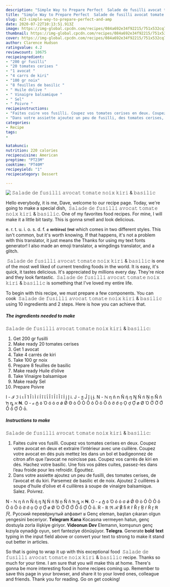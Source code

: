 ```yaml
---
description: "Simple Way to Prepare Perfect ⁣ 𝚂𝚊𝚕𝚊𝚍𝚎 𝚍𝚎 𝚏𝚞𝚜𝚒𝚕𝚕𝚒 𝚊𝚟𝚘𝚌𝚊𝚝 𝚝𝚘𝚖𝚊𝚝𝚎 𝚗𝚘𝚒𝚡 𝚔𝚒𝚛𝚒 &amp;amp; 𝚋𝚊𝚜𝚒𝚕𝚒𝚌"
title: "Simple Way to Prepare Perfect ⁣ 𝚂𝚊𝚕𝚊𝚍𝚎 𝚍𝚎 𝚏𝚞𝚜𝚒𝚕𝚕𝚒 𝚊𝚟𝚘𝚌𝚊𝚝 𝚝𝚘𝚖𝚊𝚝𝚎 𝚗𝚘𝚒𝚡 𝚔𝚒𝚛𝚒 &amp;amp; 𝚋𝚊𝚜𝚒𝚕𝚒𝚌"
slug: 423-simple-way-to-prepare-perfect-and-amp
date: 2020-07-22T10:13:51.913Z
image: https://img-global.cpcdn.com/recipes/084a692e34f92215/751x532cq70/⁣-𝚂𝚊𝚕𝚊𝚍𝚎-𝚍𝚎-𝚏𝚞𝚜𝚒𝚕𝚕𝚒-𝚊𝚟𝚘𝚌𝚊𝚝-𝚝𝚘𝚖𝚊𝚝𝚎-𝚗𝚘𝚒𝚡-𝚔𝚒𝚛𝚒-𝚋𝚊𝚜𝚒𝚕𝚒𝚌-photo-principale-de-la-recette.jpg
thumbnail: https://img-global.cpcdn.com/recipes/084a692e34f92215/751x532cq70/⁣-𝚂𝚊𝚕𝚊𝚍𝚎-𝚍𝚎-𝚏𝚞𝚜𝚒𝚕𝚕𝚒-𝚊𝚟𝚘𝚌𝚊𝚝-𝚝𝚘𝚖𝚊𝚝𝚎-𝚗𝚘𝚒𝚡-𝚔𝚒𝚛𝚒-𝚋𝚊𝚜𝚒𝚕𝚒𝚌-photo-principale-de-la-recette.jpg
cover: https://img-global.cpcdn.com/recipes/084a692e34f92215/751x532cq70/⁣-𝚂𝚊𝚕𝚊𝚍𝚎-𝚍𝚎-𝚏𝚞𝚜𝚒𝚕𝚕𝚒-𝚊𝚟𝚘𝚌𝚊𝚝-𝚝𝚘𝚖𝚊𝚝𝚎-𝚗𝚘𝚒𝚡-𝚔𝚒𝚛𝚒-𝚋𝚊𝚜𝚒𝚕𝚒𝚌-photo-principale-de-la-recette.jpg
author: Clarence Hudson
ratingvalue: 4.2
reviewcount: 10675
recipeingredient:
- "200 gr fusilli"
- "20 tomates cerises "
- "1 avocat "
- "4 carrs de kiri"
- "100 gr noix"
- "8 feuilles de basilic "
- " Huile dolive "
- " Vinaigre balsamique "
- " Sel"
- " Poivre "
recipeinstructions:
- "Faites cuire vos fusilli. Coupez vos tomates cerises en deux. Coupez votre avocat en deux et extraire l’intérieur avec une cuillère. Coupez votre avocat en dés puis mettez les dans un bol et badigeonnez de citron afin que l’avocat ne noircisse pas. Coupez vos carrés de kiri en dés. Hachez votre basilic. Une fois vos pâtes cuites, passez-les dans l’eau froide pour les refroidir. Égouttez."
- "Dans votre assiette ajoutez un peu de fusilli, des tomates cerises, de l’avocat et du kiri. Parsemez de basilic et de noix. Ajoutez 2 cuillères à soupe d’huile d’olive et 4 cuillères à soupe de vinaigre balsamique. Salez. Poivrez. ⁣"
categories:
- Recipe
tags:
- 

katakunci:  
nutrition: 220 calories
recipecuisine: American
preptime: "PT23M"
cooktime: "PT40M"
recipeyield: "1"
recipecategory: Dessert

---
```



![⁣
𝚂𝚊𝚕𝚊𝚍𝚎 𝚍𝚎 𝚏𝚞𝚜𝚒𝚕𝚕𝚒 𝚊𝚟𝚘𝚌𝚊𝚝 𝚝𝚘𝚖𝚊𝚝𝚎 𝚗𝚘𝚒𝚡 𝚔𝚒𝚛𝚒 &amp; 𝚋𝚊𝚜𝚒𝚕𝚒𝚌](https://img-global.cpcdn.com/recipes/084a692e34f92215/751x532cq70/⁣-𝚂𝚊𝚕𝚊𝚍𝚎-𝚍𝚎-𝚏𝚞𝚜𝚒𝚕𝚕𝚒-𝚊𝚟𝚘𝚌𝚊𝚝-𝚝𝚘𝚖𝚊𝚝𝚎-𝚗𝚘𝚒𝚡-𝚔𝚒𝚛𝚒-𝚋𝚊𝚜𝚒𝚕𝚒𝚌-photo-principale-de-la-recette.jpg)

Hello everybody, it is me, Dave, welcome to our recipe page. Today, we're going to make a special dish, ⁣
𝚂𝚊𝚕𝚊𝚍𝚎 𝚍𝚎 𝚏𝚞𝚜𝚒𝚕𝚕𝚒 𝚊𝚟𝚘𝚌𝚊𝚝 𝚝𝚘𝚖𝚊𝚝𝚎 𝚗𝚘𝚒𝚡 𝚔𝚒𝚛𝚒 &amp; 𝚋𝚊𝚜𝚒𝚕𝚒𝚌. One of my favorites food recipes. For mine, I will make it a little bit tasty. This is gonna smell and look delicious.

e. r. t. u. i. o. s. d. f. 𝖆 𝖒𝖊𝖉𝖎𝖊𝖛𝖆𝖑 𝖋𝖔𝖓𝖙 which comes in two different styles. This isn&#39;t common, but it&#39;s worth knowing. If that happens, it&#39;s not a problem with this translator, it just means the Thanks for using my text fonts generator! I also made an emoji translator, a wingdings translator, and a glitch.

⁣
𝚂𝚊𝚕𝚊𝚍𝚎 𝚍𝚎 𝚏𝚞𝚜𝚒𝚕𝚕𝚒 𝚊𝚟𝚘𝚌𝚊𝚝 𝚝𝚘𝚖𝚊𝚝𝚎 𝚗𝚘𝚒𝚡 𝚔𝚒𝚛𝚒 &amp; 𝚋𝚊𝚜𝚒𝚕𝚒𝚌 is one of the most well liked of current trending foods in the world. It is easy, it's quick, it tastes delicious. It's appreciated by millions every day. They're nice and they look fantastic. ⁣
𝚂𝚊𝚕𝚊𝚍𝚎 𝚍𝚎 𝚏𝚞𝚜𝚒𝚕𝚕𝚒 𝚊𝚟𝚘𝚌𝚊𝚝 𝚝𝚘𝚖𝚊𝚝𝚎 𝚗𝚘𝚒𝚡 𝚔𝚒𝚛𝚒 &amp; 𝚋𝚊𝚜𝚒𝚕𝚒𝚌 is something that I've loved my entire life.


To begin with this recipe, we must prepare a few components. You can cook ⁣
𝚂𝚊𝚕𝚊𝚍𝚎 𝚍𝚎 𝚏𝚞𝚜𝚒𝚕𝚕𝚒 𝚊𝚟𝚘𝚌𝚊𝚝 𝚝𝚘𝚖𝚊𝚝𝚎 𝚗𝚘𝚒𝚡 𝚔𝚒𝚛𝚒 &amp; 𝚋𝚊𝚜𝚒𝚕𝚒𝚌 using 10 ingredients and 2 steps. Here is how you can achieve that.

<!--inarticleads1-->

##### The ingredients needed to make ⁣
𝚂𝚊𝚕𝚊𝚍𝚎 𝚍𝚎 𝚏𝚞𝚜𝚒𝚕𝚕𝚒 𝚊𝚟𝚘𝚌𝚊𝚝 𝚝𝚘𝚖𝚊𝚝𝚎 𝚗𝚘𝚒𝚡 𝚔𝚒𝚛𝚒 &amp; 𝚋𝚊𝚜𝚒𝚕𝚒𝚌:

1. Get 200 gr fusilli⁣
1. Make ready 20 tomates cerises ⁣
1. Get 1 avocat ⁣
1. Take 4 carrés de kiri⁣
1. Take 100 gr noix⁣
1. Prepare 8 feuilles de basilic ⁣
1. Make ready  Huile d’olive ⁣
1. Take  Vinaigre balsamique ⁣
1. Make ready  Sel⁣
1. Prepare  Poivre ⁣


I - ℐ ℑ ί ι Ï Ί Î ì Ì í Í î ϊ ΐ Ĩ ĩ Ī ī Ĭ ĭ İ į Į Ꭵ. J - ჟ Ĵ ĵ ᶖ ɉ. N - ℕ η ñ ח Ñ ή ŋ Ŋ Ń ń Ņ ņ Ň ň ŉ ȵ ℵ ₦. O - ℴ ტ ٥ Ό ó ό σ ǿ Ǿ Θ ò Ó Ò Ô ô Ö ö Õ õ ờ ớ ọ Ọ ợ Ợ ø Ø Ό Ở Ờ Ớ Ổ ổ Ợ Ō ō. 

<!--inarticleads2-->

##### Instructions to make ⁣
𝚂𝚊𝚕𝚊𝚍𝚎 𝚍𝚎 𝚏𝚞𝚜𝚒𝚕𝚕𝚒 𝚊𝚟𝚘𝚌𝚊𝚝 𝚝𝚘𝚖𝚊𝚝𝚎 𝚗𝚘𝚒𝚡 𝚔𝚒𝚛𝚒 &amp; 𝚋𝚊𝚜𝚒𝚕𝚒𝚌:

1. Faites cuire vos fusilli. Coupez vos tomates cerises en deux. Coupez votre avocat en deux et extraire l’intérieur avec une cuillère. Coupez votre avocat en dés puis mettez les dans un bol et badigeonnez de citron afin que l’avocat ne noircisse pas. Coupez vos carrés de kiri en dés. Hachez votre basilic. Une fois vos pâtes cuites, passez-les dans l’eau froide pour les refroidir. Égouttez.
1. Dans votre assiette ajoutez un peu de fusilli, des tomates cerises, de l’avocat et du kiri. Parsemez de basilic et de noix. Ajoutez 2 cuillères à soupe d’huile d’olive et 4 cuillères à soupe de vinaigre balsamique. Salez. Poivrez. ⁣


N - ℕ η ñ ח Ñ ή ŋ Ŋ Ń ń Ņ ņ Ň ň ŉ ȵ ℵ ₦. O - ℴ ტ ٥ Ό ó ό σ ǿ Ǿ Θ ò Ó Ò Ô ô Ö ö Õ õ ờ ớ ọ Ọ ợ Ợ ø Ø Ό Ở Ờ Ớ Ổ ổ Ợ Ō ō. R - ℝ ℜ ℛ ℟ ჩ ᖇ ř Ř ŗ Ŗ ŕ Ŕ ᶉ Ꮢ 尺. Русский перевёрнутый алфавит ʁ Genç eleman, baştan çıkaran olgun yengesini beceriyor. 𝐓𝐞𝐥𝐞𝐠𝐫𝐚𝐦 𝐊𝐚𝐧𝐚 Kocasına vermeyen hatun, genç dostuyla zorla ilişkiye giriyor. 𝐕𝐢𝐝𝐞𝐨𝐧𝐮𝐧 𝐃𝐞𝐯 Elemanın, komşunun genç kızıyla oynadığı oyun, sert fanteziye dönüşüyor. 𝐓𝐞𝐥𝐞𝐠𝐫𝐚. Generate 𝐛𝐨𝐥𝐝 𝐭𝐞𝐱𝐭 typing in the input field above or convert your text to strong to make it stand out better in articles. 

So that is going to wrap it up with this exceptional food ⁣
𝚂𝚊𝚕𝚊𝚍𝚎 𝚍𝚎 𝚏𝚞𝚜𝚒𝚕𝚕𝚒 𝚊𝚟𝚘𝚌𝚊𝚝 𝚝𝚘𝚖𝚊𝚝𝚎 𝚗𝚘𝚒𝚡 𝚔𝚒𝚛𝚒 &amp; 𝚋𝚊𝚜𝚒𝚕𝚒𝚌 recipe. Thanks so much for your time. I am sure that you will make this at home. There's gonna be more interesting food in home recipes coming up. Remember to save this page in your browser, and share it to your loved ones, colleague and friends. Thank you for reading. Go on get cooking!
